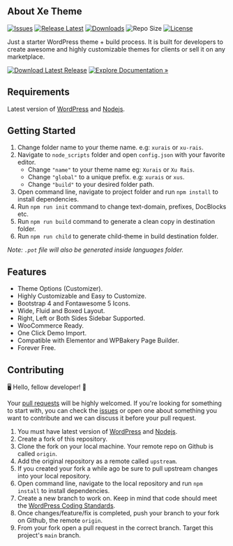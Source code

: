 ## About Xe Theme

[![Issues](https://img.shields.io/github/issues/zohaib87/xe-theme)](https://github.com/zohaib87/xe-theme/issues)
[![Release Latest](https://img.shields.io/github/v/release/zohaib87/xe-theme?color=yellowgreen)](https://github.com/zohaib87/xe-theme/releases/latest)
[![Downloads](https://img.shields.io/github/downloads/zohaib87/xe-theme/total)](https://github.com/zohaib87/xe-theme/releases/latest)
![Repo Size](https://img.shields.io/github/repo-size/zohaib87/xe-theme.svg)
[![License](https://img.shields.io/github/license/zohaib87/xe-theme)](https://github.com/zohaib87/xe-theme/blob/master/LICENSE.md)

Just a starter WordPress theme + build process. It is built for developers to create awesome and highly customizable themes for clients or sell it on any marketplace.

[![Download Latest Release](https://img.shields.io/badge/Download_Latest_Release-blue?style=for-the-badge)](https://github.com/zohaib87/xe-theme/releases/latest/download/xe-theme.zip)
[![Explore Documentation »](https://img.shields.io/badge/Explore_Documentation-282a2e?style=for-the-badge)](https://zohaib87.github.io/xe-theme)

## Requirements

Latest version of [WordPress](https://wordpress.org/) and [Nodejs](https://nodejs.org/en/).

## Getting Started

1. Change folder name to your theme name. e.g: `xurais` or `xu-rais`.
2. Navigate to `node_scripts` folder and open `config.json` with your favorite editor.
    - Change `"name"` to your theme name eg: `Xurais` or `Xu Rais`.
    - Change `"global"` to a unique prefix. e.g: `xurais` or `xus`.
    - Change `"build"` to your desired folder path.
3. Open command line, navigate to project folder and run `npm install` to install dependencies.
4. Run `npm run init` command to change text-domain, prefixes, DocBlocks etc.
5. Run `npm run build` command to generate a clean copy in destination folder.
6. Run `npm run child` to generate child-theme in build destination folder.

*Note: `.pot` file will also be generated inside languages folder.*

## Features

* Theme Options (Customizer).
* Highly Customizable and Easy to Customize.
* Bootstrap 4 and Fontawesome 5 Icons.
* Wide, Fluid and Boxed Layout.
* Right, Left or Both Sides Sidebar Supported.
* WooCommerce Ready.
* One Click Demo Import.
* Compatible with Elementor and WPBakery Page Builder.
* Forever Free.

## Contributing

🖥️ Hello, fellow developer! 🙂

Your [pull requests](https://github.com/zohaib87/xe-theme/pulls) will be highly welcomed. If you're looking for something to start with, you can check the [issues](https://github.com/zohaib87/xe-theme/issues) or open one about something you want to contribute and we can discuss it before your pull request.

1. You must have latest version of [WordPress](https://wordpress.org/) and [Nodejs](https://nodejs.org/en/).
2. Create a fork of this repository.
3. Clone the fork on your local machine. Your remote repo on Github is called `origin`.
4. Add the original repository as a remote called `upstream`.
5. If you created your fork a while ago be sure to pull upstream changes into your local repository.
6. Open command line, navigate to the local repository and run `npm install` to install dependencies.
7. Create a new branch to work on. Keep in mind that code should meet the [WordPress Coding Standards](https://developer.wordpress.org/coding-standards/wordpress-coding-standards/).
8. Once changes/feature/fix is completed, push your branch to your fork on Github, the remote `origin`.
9. From your fork open a pull request in the correct branch. Target this project's `main` branch.
